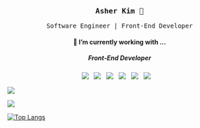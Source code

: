 <div align='center'>
 <h3><samp><strong>Asher Kim</strong> 👋 </samp></h3>

 <samp>Software Engineer | Front-End Developer</samp>
 
 <h4>🧐  I’m currently working with ...</h4>

<h5>Front-End Developer</h5>
 <p>
  <img src="https://img.shields.io/badge/React-20232A?style=for-the-badge&logo=react&logoColor=61DAFB" />&nbsp;&nbsp;
  <img src="https://img.shields.io/badge/Next.Js-20232A?style=for-the-badge&logo=Next.js&logoColor=61DAFB" />&nbsp;&nbsp;
  <img src="https://img.shields.io/badge/JavaScript-F7DF1E?style=for-the-badge&logo=javascript&logoColor=black" />&nbsp;&nbsp;
  <img src="https://img.shields.io/badge/TypeScript-3073C0?style=for-the-badge&logo=typescript&logoColor=white" />&nbsp;&nbsp;
  <img src="https://img.shields.io/badge/CSS3-1572B6?&style=for-the-badge&logo=css3&logoColor=white" />&nbsp;&nbsp;
  <img src="https://img.shields.io/badge/sass%20-%23cc6699.svg?&style=for-the-badge&logo=sass&logoColor=white" />&nbsp;&nbsp;&nbsp;&nbsp;
 </p>
</div>

<a href="https://velog.io/@ashekruu"><img src="https://img.shields.io/badge/Velog-3DDC84?style=flat&logo=Blogger&logoColor=white"/></a>

<img src="https://img.shields.io/badge/React-61DAFB?style=flat&logo=React&logoColor=white"/>

 [![Top Langs](https://github-readme-stats.vercel.app/api/top-langs/?username=asherkuu&layout=compact)]()

